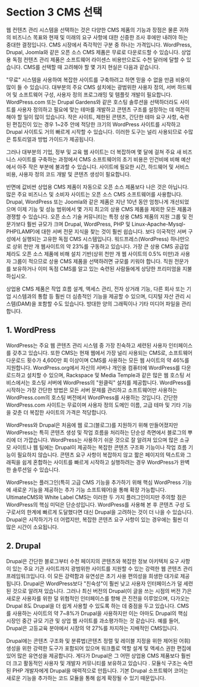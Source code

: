 # Section 3 CMS 선택

웹 컨텐츠 관리 시스템을 선택하는 것은 다양한 CMS 제품의 기능과 장점은 물론 귀하의 비즈니스 목표와 현재 및 미래의 요구 사항에 대한 신중한 조사 후에만 내려야 하는 중대한 결정입니다. CMS 시장에서 즉각적인 구분 중 하나는 가격입니다. WordPress, Drupal, Joomla와 같은 오픈 소스 CMS 제품은 무료로 다운로드할 수 있습니다. 상업용 독점 컨텐츠 관리 제품은 소프트웨어 라이센스 비용만으로도 수천 달러에 달할 수 있습니다. CMS를 선택할 때 고려해야 할 몇 가지 현실은 다음과 같습니다.

"무료" 시스템을 사용하여 복잡한 사이트를 구축하려고 하면 믿을 수 없을 만큼 비용이 많이 들 수 있습니다. 대부분의 주요 CMS 설치에는 광범위한 사용자 정의, 서버 하드웨어 및 소프트웨어 구성, 사용자 정의 프로그래밍 및 템플릿 개발이 필요합니다. WordPress.com 또는 Drupal Gardens와 같은 호스팅 솔루션을 선택하더라도 사이트를 사용자 정의하고 필요에 맞는 테마를 개발하고 콘텐츠 구조를 설정하는 데 여전히 해야 할 일이 많이 있습니다. 작은 사이트, 제한된 콘텐츠, 간단한 테마 요구 사항, 숙련된 편집진이 있는 경우 1~2주 안에 적당한 크기의 WordPress 사이트를 시작하고 Drupal 사이트도 거의 빠르게 시작할 수 있습니다. 이러한 도구는 널리 사용되므로 수많은 튜토리얼과 방법 가이드가 제공됩니다.

그러나 대부분의 기업, 정부 및 교육 웹 사이트는 더 복잡하며 몇 달에 걸쳐 주요 새 비즈니스 사이트를 구축하는 과정에서 CMS 소프트웨어의 초기 비용은 인건비에 비해 예산에서 아주 작은 부분에 불과할 수 있습니다. 사이트에 필요한 시간, 하드웨어 및 서비스 비용, 사용자 정의 코드 개발 및 콘텐츠 생성이 필요합니다.

반면에 값비싼 상업용 CMS 제품이 자동으로 오픈 소스 제품보다 나은 것은 아닙니다. 많은 주요 비즈니스 및 소비자 사이트는 오픈 소스 CMS 소프트웨어를 사용합니다. Drupal, WordPress 또는 Joomla와 같은 제품은 지난 10년 동안 엄청나게 개선되었으며 이제 기능 및 성능 범위에서 몇 가지 최고의 상용 CMS 제품을 제외한 모든 제품과 경쟁할 수 있습니다. 오픈 소스 기술 커뮤니티는 특정 상용 CMS 제품의 지원 그룹 및 전문가보다 훨씬 규모가 크며 Drupal, WordPress, PHP 및 Linux-Apache-Mysql-PHP(LAMP)에 대한 서버 전문 지식을 찾는 것이 훨씬 쉽습니다. 보다 이국적인 서버 구성에서 실행되는 고유한 독점 CMS 시스템입니다. 워드프레스(WordPress) 하나만으로 상위 천만 개 웹사이트의 약 23%를 구동하고 있습니다. 가장 큰 상용 CMS 공급업체라도 오픈 소스 제품에 비해 설치 기반(상위 천만 개 웹 사이트의 0.5% 미만)과 사용자 그룹이 적으므로 상용 CMS 제품을 선택하려면 규모를 키워야 합니다. 직원 전문가를 보유하거나 이미 독점 CMS를 알고 있는 숙련된 사람들에게 상당한 프리미엄을 지불하십시오.

상업용 CMS 제품은 작업 흐름 설계, 액세스 관리, 전자 상거래 기능, 다른 회사 또는 기업 시스템과의 통합 등 훨씬 더 심층적인 기능을 제공할 수 있으며, 디지털 자산 관리 시스템(DAM)을 포함할 수도 있습니다. 방대한 양의 그래픽이나 기타 미디어 파일을 관리합니다.

## 1. WordPress

WordPress는 주요 웹 콘텐츠 관리 시스템 중 가장 친숙하고 세련된 사용자 인터페이스를 갖추고 있습니다. 또한 CMS는 현재 웹에서 가장 널리 사용되는 CMS로, 소프트웨어 다운로드 횟수가 4,600만 회 이상이며 CMS를 사용하는 모든 웹 사이트의 약 46%를 지원합니다. WordPress.org에서 자신의 서버나 개인용 컴퓨터에 WordPress를 다운로드하고 설치할 수 있으며, Rackspace 및 Media Temple과 같은 많은 웹 호스팅 서비스에서는 호스팅 서버에 WordPress의 "원클릭" 설치를 제공합니다. WordPress를 시작하는 가장 간단한 방법은 모든 서버 문제를 관리하고 소프트웨어만 사용하는 WordPress.com의 호스팅 버전에서 WordPress를 사용하는 것입니다. 간단한 WordPress.com 사이트는 무료이며 사용자 정의 도메인 이름, 고급 테마 및 기타 기능을 갖춘 더 복잡한 사이트의 가격은 적당합니다.

WordPress와 Drupal은 처음에 웹 로그(블로그)를 지원하기 위해 만들어졌지만 WordPress는 특히 콘텐츠 생성 및 작업 흐름을 처리하는 단순성 측면에서 블로그의 뿌리에 더 가깝습니다. WordPress는 사용하기 쉬운 것으로 잘 알려져 있으며 많은 소규모 사이트나 웹 팀에는 Drupal이 제공하는 복잡한 콘텐츠 구조화 기능이나 작업 흐름 기능이 필요하지 않습니다. 콘텐츠 요구 사항이 복잡하지 않고 짧은 페이지의 텍스트와 그래픽을 쉽게 혼합하는 사이트를 빠르게 시작하고 실행하려는 경우 WordPress가 완벽한 솔루션일 수 있습니다.

WordPress는 플러그인(특히 고급 CMS 기능을 추가하기 위해 핵심 WordPress 기능에 새로운 기능을 제공하는 추가 기능 소프트웨어)을 통해 확장 가능합니다. UltimateCMS와 White Label CMS는 이러한 두 가지 플러그인이지만 주의할 점은 WordPress의 핵심 미덕은 단순성입니다. WordPress를 사용해 본 후 콘텐츠 구성 도구로서의 한계에 빠르게 도달했다면 대신 Drupal을 고려하는 것이 더 나을 수 있습니다. Drupal은 시작하기가 더 어렵지만, 복잡한 콘텐츠 요구 사항이 있는 경우에는 훨씬 더 많은 시간이 소요됩니다.

## 2. Drupal

Drupal은 간단한 블로그부터 수천 페이지의 콘텐츠와 복잡한 정보 아키텍처 요구 사항이 있는 주요 기관 사이트까지 광범위한 사이트를 지원할 수 있는 강력한 웹 콘텐츠 관리 프레임워크입니다. 이 모든 강력함과 유연성은 초기 사용 편의성을 희생한 대가로 제공됩니다. Drupal은 WordPress보다 "친숙성"이 훨씬 낮고 사용자 인터페이스가 덜 세련된 것으로 알려져 있습니다. 그러나 최신 버전의 Drupal(이 글을 쓰는 시점의 버전 7)은 새로운 사용자를 위한 덜 위협적인 인터페이스를 향해 큰 진전을 이루었으며, 다가오는 Drupal 8도 Drupal을 더 쉽게 사용할 수 있도록 하는 데 중점을 두고 있습니다. CMS를 사용하는 사이트의 약 7~8%가 Drupal을 사용하지만 이는 아마도 Drupal의 핵심 시장인 중간 규모 기관 및 상업 웹 사이트를 과소평가하는 것 같습니다. 예를 들어, Drupal은 고등교육 분야에서 시장의 약 27%를 차지하는 지배적인 CMS입니다.

Drupal에는 콘텐츠 구조화 및 분류법(콘텐츠 정렬 및 레이블 지정을 위한 제어된 어휘) 생성을 위한 강력한 도구가 포함되어 있으며 워크플로 역할 설계 및 액세스 권한 편집에 있어 많은 유연성을 제공합니다. 게다가 Drupal은 그 어떤 상업용 CMS 제품보다 훨씬 더 크고 활동적인 사용자 및 개발자 커뮤니티를 보유하고 있습니다 . 모듈식 구조는 숙련된 PHP 개발자에게 Drupal을 매력적으로 만듭니다. 기본 Drupal 소프트웨어 코어는 새로운 기능을 추가하는 코드 모듈을 통해 쉽게 확장될 수 있기 때문입니다.
